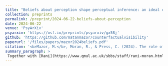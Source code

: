 ```yaml
---
title: "Beliefs about perception shape perceptual inference: an ideal observer model of detection"
collection: preprints
permalink: /preprint/2024-06-22-beliefs-about-perception
date: 2024-06-22
venue: 'PsyArXiv'
psyarxiv: 'https://osf.io/preprints/psyarxiv/gx58j'
github: 'https://github.com/matanmazor/counterfactualvisibility'
paperurl: '/files/papers/mazor2024beliefs.pdf'
citation: '<b>Mazor, M.</b>, Moran, R., & Press, C. (2024). The role of beliefs about perception in perceptual inference'
summary_paragraph: >
 Together with [Rani](https://www.qmul.ac.uk/sbbs/staff/rani-moran.html) and [Clare](https://profiles.ucl.ac.uk/6628-clare-press), we propose a new way to model perceptual detection decisions (decisions about whether something is present or absent). Our model has only one sensor that is sensitive to the presence of a target image, and participants are assumed to observe this sensor and make decisions based on its output. This model exemplifies two principles. First, deciding that something is not there based on the sensor not activating is what philosophers call "an argument from ignorance". And second, this makes decisions about absence strongly dependent on beliefs about the probability that the sensor would activate when the target image is present. The model fits well data from three detection experiments, and reveals that people vary in how much they take into account the properties of the sensor when making decisions about absence. 
---
```

